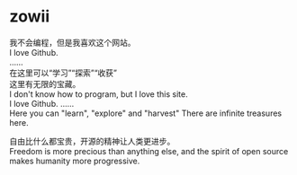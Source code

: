 # zowii
<p>我不会编程，但是我喜欢这个网站。<br>I love Github.<br>……<br>在这里可以“学习”“探索”“收获”<br>这里有无限的宝藏。<br>I don't know how to program, but I love this site. <br>I love Github. …… <br>Here you can "learn", "explore" and "harvest" There are infinite treasures here.</p>
<p>自由比什么都宝贵，开源的精神让人类更进步。<br>Freedom is more precious than anything else, and the spirit of open source makes humanity more progressive.</p>
